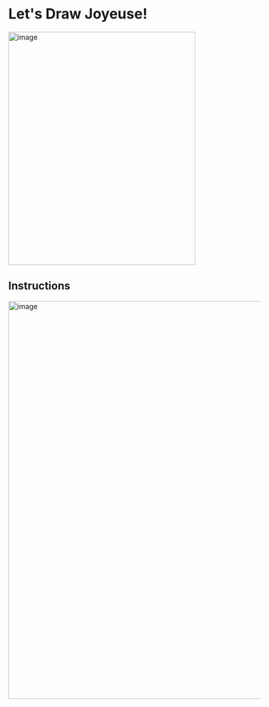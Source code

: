 # Let's Draw Joyeuse!

<img width="373" height="466" alt="image" src="https://github.com/user-attachments/assets/da4fc31a-d617-4179-9744-a093c07d2fb4" />

## Instructions

<img width="763" height="795" alt="image" src="https://github.com/user-attachments/assets/0a8c1790-4e15-4b73-b936-d69e057779e1" />
